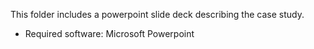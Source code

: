 This folder includes a powerpoint slide deck describing the case study. 
- Required software: Microsoft Powerpoint 

